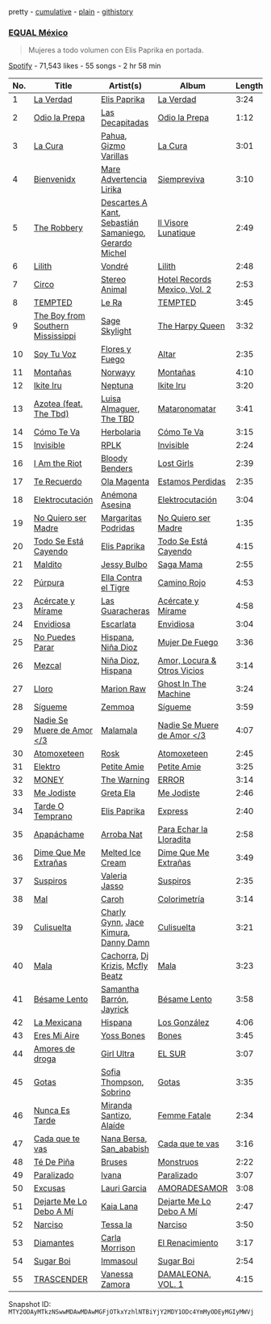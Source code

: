 pretty - [cumulative](/playlists/cumulative/37i9dQZF1DWXoqmNKv7cNC.md) - [plain](/playlists/plain/37i9dQZF1DWXoqmNKv7cNC) - [githistory](https://github.githistory.xyz/mackorone/spotify-playlist-archive/blob/main/playlists/plain/37i9dQZF1DWXoqmNKv7cNC)

### [EQUAL México](https://open.spotify.com/playlist/37i9dQZF1DWXoqmNKv7cNC)

> Mujeres a todo volumen con Elis Paprika en portada.

[Spotify](https://open.spotify.com/user/spotify) - 71,543 likes - 55 songs - 2 hr 58 min

| No. | Title | Artist(s) | Album | Length |
|---|---|---|---|---|
| 1 | [La Verdad](https://open.spotify.com/track/41e6XAUwzXXu9CcKqYtOoa) | [Elis Paprika](https://open.spotify.com/artist/7LVz7xRg5YcXb6bD5JZRtk) | [La Verdad](https://open.spotify.com/album/5liRXIIe5NXzgqR1c1qvjn) | 3:24 |
| 2 | [Odio la Prepa](https://open.spotify.com/track/23MIUBh3IYTeWk76uL2XEh) | [Las Decapitadas](https://open.spotify.com/artist/0NEkSiH8k5fTu30jlK2UdQ) | [Odio la Prepa](https://open.spotify.com/album/0rgkiz47JbMVPhYyjPyG9s) | 1:12 |
| 3 | [La Cura](https://open.spotify.com/track/0UVwUs9TMKgee3kvE2uMxC) | [Pahua](https://open.spotify.com/artist/4sZh7ibWAOiuDkEStJxHch), [Gizmo Varillas](https://open.spotify.com/artist/47i4lPow1dIRwOb85AB6lj) | [La Cura](https://open.spotify.com/album/0SMT9ClQIEh49gPEIPH1Nf) | 3:01 |
| 4 | [Bienvenidx](https://open.spotify.com/track/4AZ9qnUdWe1r7twDSTRhCw) | [Mare Advertencia Lirika](https://open.spotify.com/artist/3QVB7ctBlqEFuQZeMDt6Qh) | [Siempreviva](https://open.spotify.com/album/263pNkZ0JorxekXYAmCkO0) | 3:10 |
| 5 | [The Robbery](https://open.spotify.com/track/1vf7X3WOd3zx5g2kB8KJE3) | [Descartes A Kant](https://open.spotify.com/artist/3f5vjwUNkT5TxEnFxwJh8j), [Sebastián Samaniego](https://open.spotify.com/artist/3XVuOYeX2Pj8wEGIW7a9B0), [Gerardo Michel](https://open.spotify.com/artist/6gSAwxXnZd5O41aXeAl7WG) | [Il Visore Lunatique](https://open.spotify.com/album/60D6qJWgHKFXYJ7gf8ZRtQ) | 2:49 |
| 6 | [Lilith](https://open.spotify.com/track/2Vnl0gMfZ9pct8LvLDm0KJ) | [Vondré](https://open.spotify.com/artist/11uh9MySOy1TkjknybWRom) | [Lilith](https://open.spotify.com/album/1g3IB4r5OnU3guMehCPAie) | 2:48 |
| 7 | [Circo](https://open.spotify.com/track/0XQmja94Vd4nFHu9gKEJ3Q) | [Stereo Animal](https://open.spotify.com/artist/7eBUK59MkPqsnf4QjpO08d) | [Hotel Records Mexico, Vol\. 2](https://open.spotify.com/album/20NkB8onAPXA5oxxRWubVZ) | 2:53 |
| 8 | [TEMPTED](https://open.spotify.com/track/2YBrff2aJ6VywZ3QmZeDWp) | [Le Ra](https://open.spotify.com/artist/48qMM7J4at63DHV5hqHZfY) | [TEMPTED](https://open.spotify.com/album/2Xrg8btsqMfQzkwJdnDSx2) | 3:45 |
| 9 | [The Boy from Southern Mississippi](https://open.spotify.com/track/5Lnpa7Fodx16xFjBSt8KV9) | [Sage Skylight](https://open.spotify.com/artist/4UoBKLCKLtDWlumVaI9epc) | [The Harpy Queen](https://open.spotify.com/album/1F6JJ6QjADcWA3nVo2JbBa) | 3:32 |
| 10 | [Soy Tu Voz](https://open.spotify.com/track/0uWvk5n6oNX7o3Y4lvlmD3) | [Flores y Fuego](https://open.spotify.com/artist/0bY0hZJGjWpBUui5kTvJXz) | [Altar](https://open.spotify.com/album/6IYHpqDTGZmWdf8Vg5QTxC) | 2:35 |
| 11 | [Montañas](https://open.spotify.com/track/5ONKWtbTjFUtxM0RzxDIbc) | [Norwayy](https://open.spotify.com/artist/2Oco3IVZNWcII3kGXRaNaU) | [Montañas](https://open.spotify.com/album/4fB7xLpmLudjCew3uMUWq0) | 4:10 |
| 12 | [Ikite Iru](https://open.spotify.com/track/5mJzC72lhxY3Bh9mlOfd5S) | [Neptuna](https://open.spotify.com/artist/6zucgTdBIrQ7ULFhw7MG1G) | [Ikite Iru](https://open.spotify.com/album/26U7D0QxDGkKhtw2sBCVRF) | 3:20 |
| 13 | [Azotea \(feat\. The Tbd\)](https://open.spotify.com/track/65Z39XSu1aoH1nS7AcJk1g) | [Luisa Almaguer](https://open.spotify.com/artist/2EIoOPYbB27xL2XuvKmNEq), [The TBD](https://open.spotify.com/artist/3b3zsYk3eqXqQZ7bZqFSdY) | [Mataronomatar](https://open.spotify.com/album/178thTe5oZXNlBJD9ayQpU) | 3:41 |
| 14 | [Cómo Te Va](https://open.spotify.com/track/4cqyBUe5LWOzY2HII1zWfH) | [Herbolaria](https://open.spotify.com/artist/5DrflPAe5ZoSkw2FtxrnZW) | [Cómo Te Va](https://open.spotify.com/album/7EYGiCNUpwHSLX9KtMCM0N) | 3:15 |
| 15 | [Invisible](https://open.spotify.com/track/66F9zo1pdOLL9gOqfIbHas) | [RPLK](https://open.spotify.com/artist/1tuzO0TeRF6KAKsSbHD46g) | [Invisible](https://open.spotify.com/album/3dstM2Jz0agjIjoAnLERf8) | 2:24 |
| 16 | [I Am the Riot](https://open.spotify.com/track/4MUyEFrZDYtAWlSd3GJPMg) | [Bloody Benders](https://open.spotify.com/artist/4AcOUHdT2D0QRvY7bRnGMA) | [Lost Girls](https://open.spotify.com/album/7cFS4iOhKyMxAGowI5yVLp) | 2:39 |
| 17 | [Te Recuerdo](https://open.spotify.com/track/4GX6vpLfgIjC7l8OslTm3A) | [Ola Magenta](https://open.spotify.com/artist/19m31uyfQ0ewdhrMqpuRxo) | [Estamos Perdidas](https://open.spotify.com/album/1r0MINXxS9jZqLGGWv6fvJ) | 2:35 |
| 18 | [Elektrocutación](https://open.spotify.com/track/3sAbxXb0ho9EsEzcA5JQnE) | [Anémona Asesina](https://open.spotify.com/artist/7LC6W1TLMMi8eGCDp8W42L) | [Elektrocutación](https://open.spotify.com/album/5wFA58Z4GQQWmICk11KaOx) | 3:04 |
| 19 | [No Quiero ser Madre](https://open.spotify.com/track/74tuTsVNQJ1h5Y9MGNQVYY) | [Margaritas Podridas](https://open.spotify.com/artist/5O9NicFLG2F9Xr7OHxmrb7) | [No Quiero ser Madre](https://open.spotify.com/album/21bQi55CkV4IkGCv7hBxQd) | 1:35 |
| 20 | [Todo Se Está Cayendo](https://open.spotify.com/track/06qkUcnKSLVobh8wc4RhBV) | [Elis Paprika](https://open.spotify.com/artist/7LVz7xRg5YcXb6bD5JZRtk) | [Todo Se Está Cayendo](https://open.spotify.com/album/7ncc7rL0uXgBkf9vXNCSB1) | 4:15 |
| 21 | [Maldito](https://open.spotify.com/track/4AuYIbNIESLMG3h5gTLXho) | [Jessy Bulbo](https://open.spotify.com/artist/2icB5yGi569VGjYogZtSvT) | [Saga Mama](https://open.spotify.com/album/7rWjUHoF1VDRseBSYNLWjE) | 2:55 |
| 22 | [Púrpura](https://open.spotify.com/track/4yPBxn1y06SGuVYln1OZjh) | [Ella Contra el Tigre](https://open.spotify.com/artist/4EKPR0bMAPxI2k1K0woaMA) | [Camino Rojo](https://open.spotify.com/album/5TlV0wwlDtqanpMnbWVOOe) | 4:53 |
| 23 | [Acércate y Mírame](https://open.spotify.com/track/3J9baMQ63XzPCUY9OZVhI4) | [Las Guaracheras](https://open.spotify.com/artist/0UXd2alUXrufsiODJx5bni) | [Acércate y Mírame](https://open.spotify.com/album/7zRlgbxgwc6Vx2SsgpyhQd) | 4:58 |
| 24 | [Envidiosa](https://open.spotify.com/track/52koGwFt8dVGhhQv0csIVQ) | [Escarlata](https://open.spotify.com/artist/6eDMcSQvrGt2zoVFSIwmgZ) | [Envidiosa](https://open.spotify.com/album/5gFjM6qA3xyUcyr1FiRbkx) | 3:04 |
| 25 | [No Puedes Parar](https://open.spotify.com/track/0S6bK0SXy9NZxidqc2SERP) | [Hispana](https://open.spotify.com/artist/7rTmbfDJtDCjoy8XK5Dsj5), [Niña Dioz](https://open.spotify.com/artist/7G4N4GY4l0qHm1yflRvsQ0) | [Mujer De Fuego](https://open.spotify.com/album/70JgCMpy5oRmrNSXUWegPY) | 3:36 |
| 26 | [Mezcal](https://open.spotify.com/track/61gf88ThSKi09u3XZedKe2) | [Niña Dioz](https://open.spotify.com/artist/7G4N4GY4l0qHm1yflRvsQ0), [Hispana](https://open.spotify.com/artist/7rTmbfDJtDCjoy8XK5Dsj5) | [Amor, Locura & Otros Vicios](https://open.spotify.com/album/3RM6JchSNTtRsZ8Do0iWRD) | 3:14 |
| 27 | [Lloro](https://open.spotify.com/track/2eEIKn5hRMjeTiHlwlpBqZ) | [Marion Raw](https://open.spotify.com/artist/1BRIIX1uolmIQV9PrcedGj) | [Ghost In The Machine](https://open.spotify.com/album/3Yc31Lta4Yr3Sn0UlsdSPi) | 3:24 |
| 28 | [Sígueme](https://open.spotify.com/track/4gHnxt4lthSjV6JIj1XdyM) | [Zemmoa](https://open.spotify.com/artist/3QxmgpgW3C6Bfwm8ajcUJP) | [Sígueme](https://open.spotify.com/album/7GV1ORzkEy5eFSSzAVApMz) | 3:59 |
| 29 | [Nadie Se Muere de Amor </3](https://open.spotify.com/track/0mqmat0uaYmrPHw2nFFKcV) | [Malamala](https://open.spotify.com/artist/7EAwWrnvpx4foTEroZDtHl) | [Nadie Se Muere de Amor </3](https://open.spotify.com/album/1RXaC2LXknkUwSA2F7nlvF) | 4:07 |
| 30 | [Atomoxeteen](https://open.spotify.com/track/7yIDGtyNcByaSc5PAMtxJO) | [Rosk](https://open.spotify.com/artist/6CQuPJVQKWgFVbp0EwjyxN) | [Atomoxeteen](https://open.spotify.com/album/1XHF9BJr6rE1DlzdZVoD4M) | 2:45 |
| 31 | [Elektro](https://open.spotify.com/track/5rlMlmeYSoGJOs5SeYgCES) | [Petite Amie](https://open.spotify.com/artist/79C3hxvHZM7O041gO8YQmw) | [Petite Amie](https://open.spotify.com/album/1lVmQ8Kz0ORsjDIqOilw9O) | 3:25 |
| 32 | [MONEY](https://open.spotify.com/track/3ttIVj1N3d6hV8t0UL2Mjo) | [The Warning](https://open.spotify.com/artist/2SmW1lFlBJn4IfBzBZDlSh) | [ERROR](https://open.spotify.com/album/0el7KHRPZwYXPwXNeSNdJB) | 3:14 |
| 33 | [Me Jodiste](https://open.spotify.com/track/5IpVwbuqd1RAdJCsV5GdWD) | [Greta Ela](https://open.spotify.com/artist/5c8L3nGznkMGwbmyMKVIl8) | [Me Jodiste](https://open.spotify.com/album/2l5menS7GnDZE1p4lArfAZ) | 2:46 |
| 34 | [Tarde O Temprano](https://open.spotify.com/track/71PERzblkfEH2c6W2xWWqc) | [Elis Paprika](https://open.spotify.com/artist/7LVz7xRg5YcXb6bD5JZRtk) | [Express](https://open.spotify.com/album/0hP9EQGKeMKyvJgMfM17W0) | 2:40 |
| 35 | [Apapáchame](https://open.spotify.com/track/52rQVieNA15Qc2pRmzpoyl) | [Arroba Nat](https://open.spotify.com/artist/4Srl3qf5e1RfnXi5wBlIL4) | [Para Echar la Lloradita](https://open.spotify.com/album/0sbw9pKoYwulGLfz4Kut94) | 2:58 |
| 36 | [Dime Que Me Extrañas](https://open.spotify.com/track/6nrwvCT762gUStb7l8Q8Ee) | [Melted Ice Cream](https://open.spotify.com/artist/5sM0rohMauU34KstMcmrw9) | [Dime Que Me Extrañas](https://open.spotify.com/album/0VyxSvAzrTUUExk3zYeqz0) | 3:49 |
| 37 | [Suspiros](https://open.spotify.com/track/1CejnNpFZ8TSYrIZxEOzgu) | [Valeria Jasso](https://open.spotify.com/artist/4JTbF9feswVonYL7fHSVCh) | [Suspiros](https://open.spotify.com/album/67kgDdEZm4L3H1O67WYLXg) | 2:35 |
| 38 | [Mal](https://open.spotify.com/track/0fcOslEdofeYkzDQHm97t5) | [Caroh](https://open.spotify.com/artist/4oaTqNQEXY4QrSzks8kImL) | [Colorimetría](https://open.spotify.com/album/3A1zt3znZxrX2na0tkDxbE) | 3:14 |
| 39 | [Culisuelta](https://open.spotify.com/track/5HZQbwNu9DrJQWGcReIo2x) | [Charly Gynn](https://open.spotify.com/artist/3ozO2Uj1PEP2h2SzFVTgYT), [Jace Kimura](https://open.spotify.com/artist/1dpESFMBHdUhFSGOXlcutO), [Danny Damn](https://open.spotify.com/artist/0C0OXvoncVZUctbLgD2A5j) | [Culisuelta](https://open.spotify.com/album/2oMOo7Nry4aY73RBHxqRVN) | 3:21 |
| 40 | [Mala](https://open.spotify.com/track/7LSaaiGoc2OFdR7BSZwyqM) | [Cachorra](https://open.spotify.com/artist/2xsZroaylW881blgBC5nme), [Dj Krizis](https://open.spotify.com/artist/0GKDsjgAKse6nzW9icaHri), [Mcfly Beatz](https://open.spotify.com/artist/3krBRCYZOlmE4Xs8ALedOI) | [Mala](https://open.spotify.com/album/1VpPDT9NRgiqqQMb9iAGEW) | 3:23 |
| 41 | [Bésame Lento](https://open.spotify.com/track/2b1z1Z44zzakWfqTycS1rL) | [Samantha Barrón](https://open.spotify.com/artist/0zfvfy9XlborSqXNRhi8Bk), [Jayrick](https://open.spotify.com/artist/0U8dIwzBn17JkhYxmznp6T) | [Bésame Lento](https://open.spotify.com/album/5AF3raSCoWij16qck0msSm) | 3:58 |
| 42 | [La Mexicana](https://open.spotify.com/track/24VM2sOz0yCR2feDyTehmA) | [Hispana](https://open.spotify.com/artist/7rTmbfDJtDCjoy8XK5Dsj5) | [Los González](https://open.spotify.com/album/0sGiueQWjYKzacveBnbY5h) | 4:06 |
| 43 | [Eres Mi Aire](https://open.spotify.com/track/6TFD7lH9k8A8PC4CRns4IT) | [Yoss Bones](https://open.spotify.com/artist/0SmgVe3giVHaJjGmIz8xA4) | [Bones](https://open.spotify.com/album/3JQEMF8g2t7S3LwKnCDRAO) | 3:45 |
| 44 | [Amores de droga](https://open.spotify.com/track/33jkxCQQNrwQrXuHhVdhjh) | [Girl Ultra](https://open.spotify.com/artist/7i1CyQ1fogh4bkj3EPj3ls) | [EL SUR](https://open.spotify.com/album/1sHYyBeTBczpD87Bt3f8rz) | 3:07 |
| 45 | [Gotas](https://open.spotify.com/track/3RPVMsjKwcPb4M9BsqeYhd) | [Sofia Thompson](https://open.spotify.com/artist/20OEbPt9V1o5T7jo1ZLGdK), [Sobrino](https://open.spotify.com/artist/0vEEYg1cJscAAw4sekHSOf) | [Gotas](https://open.spotify.com/album/76YyNZPRiXT5cyULAqajlB) | 3:35 |
| 46 | [Nunca Es Tarde](https://open.spotify.com/track/4vON8gxrfLjvhKTCmps2vL) | [Miranda Santizo](https://open.spotify.com/artist/0vnFLa5I5bovwTOiCebuCT), [Alaíde](https://open.spotify.com/artist/2htg8Ya9Fbuy2zGKeL5q9i) | [Femme Fatale](https://open.spotify.com/album/6wX6esnD9cfrG4WszpaE4r) | 2:34 |
| 47 | [Cada que te vas](https://open.spotify.com/track/6fzujWT5UDLtEd2iDthCft) | [Nana Bersa](https://open.spotify.com/artist/7IzUZBSNYIuW7R5neM3AVq), [San\_ababish](https://open.spotify.com/artist/0pDqCh7knLvGC8CCZagM7z) | [Cada que te vas](https://open.spotify.com/album/1T7SrgEt6SRsOf58TxiADW) | 3:16 |
| 48 | [Té De Piña](https://open.spotify.com/track/1oWmADHtpjSRWFGI6OPC67) | [Bruses](https://open.spotify.com/artist/5bRLeMl4Tnozmg9wR1pY7y) | [Monstruos](https://open.spotify.com/album/5eBqDH63grduGAMyVGiYRe) | 2:22 |
| 49 | [Paralizado](https://open.spotify.com/track/1FEYsHYeKFrNzWm6R3OM30) | [Ivana](https://open.spotify.com/artist/5AXxk4cxkMNsTb4TtwLAQJ) | [Paralizado](https://open.spotify.com/album/2MdDdIH9TlOkMeQztj5rLa) | 3:07 |
| 50 | [Excusas](https://open.spotify.com/track/4FLODlDWoco3SpNZvs4msb) | [Lauri Garcia](https://open.spotify.com/artist/4RH5rQ6kwIASIwZxWUBNTS) | [AMORADESAMOR](https://open.spotify.com/album/1Ad6BDnTNSErtmgwcPWJ9E) | 3:08 |
| 51 | [Dejarte Me Lo Debo A Mí](https://open.spotify.com/track/1CRBY26daf3yAsWbvHX92C) | [Kaia Lana](https://open.spotify.com/artist/2w1kIJBDjYnpHHVLiTn3FJ) | [Dejarte Me Lo Debo A Mí](https://open.spotify.com/album/4397xi3fziM3qSYKDhSpEj) | 2:47 |
| 52 | [Narciso](https://open.spotify.com/track/7CrnInxTioEVWpfOxmzhCe) | [Tessa Ia](https://open.spotify.com/artist/2Bo0gW1bqWSjD27xOcVtjg) | [Narciso](https://open.spotify.com/album/0kzJ6aiJFHCq38FM19LeB5) | 3:50 |
| 53 | [Diamantes](https://open.spotify.com/track/7HPVL1OrloOoaW2E9zAssr) | [Carla Morrison](https://open.spotify.com/artist/0XK6kT7xcZAlcYrNjOgzJe) | [El Renacimiento](https://open.spotify.com/album/7zQtZ4vMqrLoXe0pWxAExt) | 3:17 |
| 54 | [Sugar Boi](https://open.spotify.com/track/4wSGokexiP0n1wfGZALMLi) | [Immasoul](https://open.spotify.com/artist/21neefJLiFuSR6sQlHDblG) | [Sugar Boi](https://open.spotify.com/album/6ZompWFaxtNkSguDPSVszb) | 2:54 |
| 55 | [TRASCENDER](https://open.spotify.com/track/4vqZefmXZYfnLM03gJQtPu) | [Vanessa Zamora](https://open.spotify.com/artist/3IZxs4ZukiitIk8vkAPAxC) | [DAMALEONA, VOL\. 1](https://open.spotify.com/album/2oObvntvGhOHUcLr6JCQFi) | 4:15 |

Snapshot ID: `MTY2ODAyMTkzNSwwMDAwMDAwMGFjOTkxYzhlNTBiYjY2MDY1ODc4YmMyODEyMGIyMWVj`
